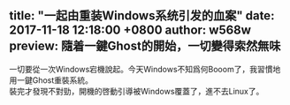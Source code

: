 title: "一起由重装Windows系统引发的血案"
date: 2017-11-18 12:18:00 +0800
author: w568w
preview: 隨着一鍵Ghost的開始，一切變得索然無味
---
一切要從一次Windows宕機說起。今天Windows不知爲何Booom了，我習慣地用一鍵Ghost重裝系統。  
裝完才發現不對勁，開機的啓動引導被Windows覆蓋了，進不去Linux了。

